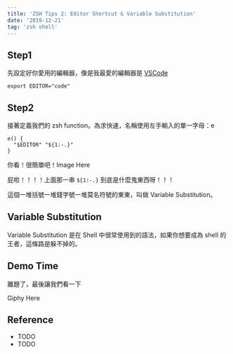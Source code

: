 ```yaml
---
title: 'ZSH Tips 2: Editor Shortcut & Variable Substitution'
date: '2019-12-21'
tag: 'zsh shell'
---
```


## Step1

先設定好你愛用的編輯器，像是我最愛的編輯器是 [VSCode](https://code.visualstudio.com/)

```shell
export EDITOR="code"
```

## Step2

接著定義我們的 zsh function。為求快速，名稱使用左手輸入的單一字母：e

```shell
e() {
  "$EDITOR" "${1:-.}"
}
```

你看！很簡單吧！Image Here

屁啦！！！！上面那一串 `${1:-.}` 到底是什麼鬼東西呀！！！

這個一堆括號一堆錢字號一堆莫名符號的東東，叫做 Variable Substitution。

## Variable Substitution

Variable Substitution 是在 Shell 中很常使用到的語法，如果你想要成為 shell 的王者，這條路是躲不掉的。

## Demo Time

離題了，最後讓我們看一下

Giphy Here

## Reference

- TODO
- TODO
